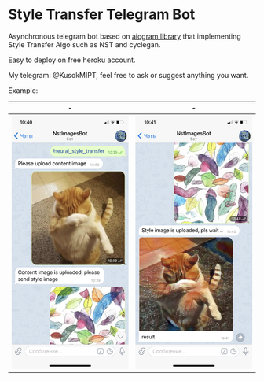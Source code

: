 # Style Transfer Telegram Bot 

Asynchronous telegram bot based on [aiogram library](https://aiogram-birdi7.readthedocs.io/en/latest/) that 
implementing Style Transfer Algo such as NST and cyclegan.

Easy to deploy on free heroku account.

My telegram: @KusokMIPT, feel free to ask or suggest anything you want. 

Example:

  -|  -
:-------------------------:|:-------------------------:
![](data/ex1.PNG)  |  ![](data/ex2.PNG) 
